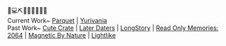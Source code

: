 🌷💻⛏📅👗🎶🏡🍵✨ \
Current Work~ [Parquet](https://github.com/mxashlynn/Parquet) | [Yurivania](https://github.com/mxashlynn/Yurivania) \
Past Work~ [Cute Crate](https://caidence.itch.io/cutecrate) | [Later Daters](https://www.nintendo.com/games/detail/later-daters-switch/) | [LongStory](https://www.nintendo.com/games/detail/longstory-a-dating-game-for-the-real-world-switch/) | [Read Only Memories: 2064](https://www.playstation.com/en-us/games/read-only-memories-ps4/) | [Magnetic By Nature](https://store.steampowered.com/app/296510/Magnetic_By_Nature/) | [Lightlike](https://mxashlynn.itch.io/lightlike)
